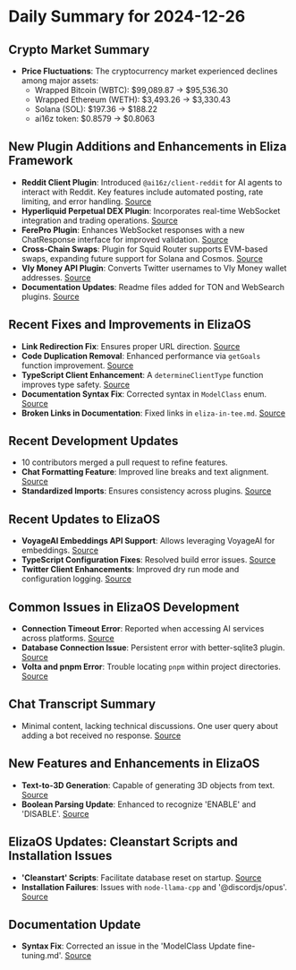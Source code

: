 # Daily Summary for 2024-12-26

## Crypto Market Summary
- **Price Fluctuations**: The cryptocurrency market experienced declines among major assets:
  - Wrapped Bitcoin (WBTC): $99,089.87 → $95,536.30
  - Wrapped Ethereum (WETH): $3,493.26 → $3,330.43 
  - Solana (SOL): $197.36 → $188.22
  - ai16z token: $0.8579 → $0.8063

## New Plugin Additions and Enhancements in Eliza Framework
- **Reddit Client Plugin**: Introduced `@ai16z/client-reddit` for AI agents to interact with Reddit. Key features include automated posting, rate limiting, and error handling. [Source](https://github.com/elizaOS/eliza/pull/1445)
- **Hyperliquid Perpetual DEX Plugin**: Incorporates real-time WebSocket integration and trading operations. [Source](https://github.com/elizaOS/eliza/pull/1497)
- **FerePro Plugin**: Enhances WebSocket responses with a new ChatResponse interface for improved validation. [Source](https://github.com/elizaOS/eliza/pull/1502)
- **Cross-Chain Swaps**: Plugin for Squid Router supports EVM-based swaps, expanding future support for Solana and Cosmos. [Source](https://github.com/elizaOS/eliza/pull/1482)
- **Vly Money API Plugin**: Converts Twitter usernames to Vly Money wallet addresses. [Source](https://github.com/elizaOS/eliza/pull/1488)
- **Documentation Updates**: Readme files added for TON and WebSearch plugins. [Source](https://github.com/elizaOS/eliza/pull/1496)

## Recent Fixes and Improvements in ElizaOS
- **Link Redirection Fix**: Ensures proper URL direction. [Source](https://github.com/elizaOS/eliza/pull/1443)
- **Code Duplication Removal**: Enhanced performance via `getGoals` function improvement. [Source](https://github.com/elizaOS/eliza/pull/1450)
- **TypeScript Client Enhancement**: A `determineClientType` function improves type safety. [Source](https://github.com/elizaOS/eliza/pull/1490)
- **Documentation Syntax Fix**: Corrected syntax in `ModelClass` enum. [Source](https://github.com/elizaOS/eliza/pull/1493)
- **Broken Links in Documentation**: Fixed links in `eliza-in-tee.md`. [Source](https://github.com/elizaOS/eliza/pull/1500)

## Recent Development Updates
- 10 contributors merged a pull request to refine features.
- **Chat Formatting Feature**: Improved line breaks and text alignment. [Source](https://github.com/elizaOS/eliza/pull/1483)
- **Standardized Imports**: Ensures consistency across plugins. [Source](https://github.com/elizaOS/eliza/pull/1492)

## Recent Updates to ElizaOS
- **VoyageAI Embeddings API Support**: Allows leveraging VoyageAI for embeddings. [Source](https://github.com/elizaOS/eliza/pull/1442)
- **TypeScript Configuration Fixes**: Resolved build error issues. [Source](https://github.com/elizaOS/eliza/pull/1485)
- **Twitter Client Enhancements**: Improved dry run mode and configuration logging. [Source](https://github.com/elizaOS/eliza/pull/1498)

## Common Issues in ElizaOS Development
- **Connection Timeout Error**: Reported when accessing AI services across platforms. [Source](https://github.com/elizaOS/eliza/issues/1447)
- **Database Connection Issue**: Persistent error with better-sqlite3 plugin. [Source](https://github.com/elizaOS/eliza/issues/1499)
- **Volta and pnpm Error**: Trouble locating `pnpm` within project directories. [Source](https://github.com/elizaOS/eliza/issues/1484)

## Chat Transcript Summary
- Minimal content, lacking technical discussions. One user query about adding a bot received no response. [Source](https://discord.com/channels/1253563208833433701/1326603270893867064)

## New Features and Enhancements in ElizaOS
- **Text-to-3D Generation**: Capable of generating 3D objects from text. [Source](https://github.com/elizaOS/eliza/pull/1446)
- **Boolean Parsing Update**: Enhanced to recognize 'ENABLE' and 'DISABLE'. [Source](https://github.com/elizaOS/eliza/pull/1501)

## ElizaOS Updates: Cleanstart Scripts and Installation Issues
- **'Cleanstart' Scripts**: Facilitate database reset on startup. [Source](https://github.com/elizaOS/eliza/pull/1449)
- **Installation Failures**: Issues with `node-llama-cpp` and '@discordjs/opus'. [Source](https://github.com/elizaOS/eliza/issues/1503)

## Documentation Update
- **Syntax Fix**: Corrected an issue in the 'ModelClass Update fine-tuning.md'. [Source](https://github.com/elizaOS/eliza/commit/ed1e9f3d0f20020509e231bed81bda7f229a0b98)
